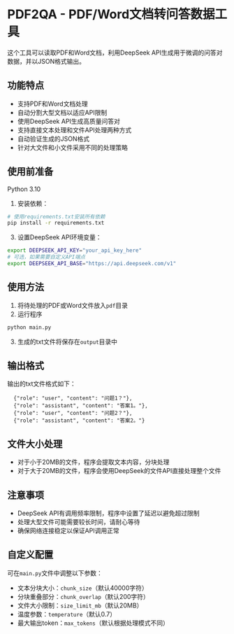 # PDF2QA - PDF/Word文档转问答数据工具

这个工具可以读取PDF和Word文档，利用DeepSeek API生成用于微调的问答对数据，并以JSON格式输出。

## 功能特点

- 支持PDF和Word文档处理
- 自动分割大型文档以适应API限制
- 使用DeepSeek API生成高质量问答对
- 支持直接文本处理和文件API处理两种方式
- 自动验证生成的JSON格式
- 针对大文件和小文件采用不同的处理策略

## 使用前准备

Python 3.10 

1. 安装依赖：
```bash
# 使用requirements.txt安装所有依赖
pip install -r requirements.txt
```


3. 设置DeepSeek API环境变量：
```bash
export DEEPSEEK_API_KEY="your_api_key_here"
# 可选，如果需要自定义API端点
export DEEPSEEK_API_BASE="https://api.deepseek.com/v1"
```

## 使用方法

1. 将待处理的PDF或Word文件放入`pdf`目录
2. 运行程序
```bash
python main.py
```
3. 生成的txt文件将保存在`output`目录中

## 输出格式

输出的txt文件格式如下：
```
  {"role": "user", "content": "问题1？"},
  {"role": "assistant", "content": "答案1。"},
  {"role": "user", "content": "问题2？"},
  {"role": "assistant", "content": "答案2。"}

```

## 文件大小处理

- 对于小于20MB的文件，程序会提取文本内容，分块处理
- 对于大于20MB的文件，程序会使用DeepSeek的文件API直接处理整个文件

## 注意事项

- DeepSeek API有调用频率限制，程序中设置了延迟以避免超过限制
- 处理大型文件可能需要较长时间，请耐心等待
- 确保网络连接稳定以保证API调用正常

## 自定义配置

可在`main.py`文件中调整以下参数：
- 文本分块大小：`chunk_size`（默认40000字符）
- 分块重叠部分：`chunk_overlap`（默认200字符）
- 文件大小限制：`size_limit_mb`（默认20MB）
- 温度参数：`temperature`（默认0.7）
- 最大输出token：`max_tokens`（默认根据处理模式不同） 